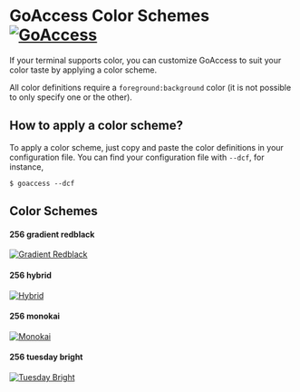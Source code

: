 GoAccess Color Schemes [![GoAccess](https://goaccess.io/badge?schemes)](http://goaccess.io)
========

If your terminal supports color, you can customize GoAccess to suit your color
taste by applying a color scheme.

All color definitions require a `foreground:background` color (it is not possible
to only specify one or the other).

## How to apply a color scheme? ##
To apply a color scheme, just copy and paste the color definitions in your
configuration file. You can find your configuration file with `--dcf`, for
instance,

    $ goaccess --dcf

## Color Schemes ##

#### 256 gradient redblack ####
[![Gradient Redblack](https://goaccess.io/colors/256_gradient_redblack.png?20160514)](https://github.com/allinurl/goaccess-colors/blob/master/colors/256_gradient_redblack.conf)

#### 256 hybrid ####
[![Hybrid](https://goaccess.io/colors/256_hybrid.png?20160514)](https://github.com/allinurl/goaccess-colors/blob/master/colors/256_hybrid.conf)

#### 256 monokai ####
[![Monokai](https://goaccess.io/colors/256_monokai.png?20160514)](https://github.com/allinurl/goaccess-colors/blob/master/colors/256_monokai.conf)

#### 256 tuesday bright ####
[![Tuesday Bright](https://goaccess.io/colors/256_tuesday_bright.png?20160514)](https://github.com/allinurl/goaccess-colors/blob/master/colors/256_tuesday_bright.conf)
